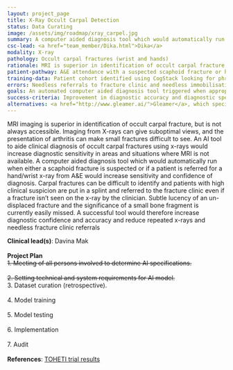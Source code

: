 ```yaml
---
layout: project_page
title: X-Ray Occult Carpal Detection
status: Data Curating
image: /assets/img/roadmap/xray_carpel.jpg
summary: A computer aided diagnosis tool which would automatically run when a scaphoid fracture is suspected.
csc-lead: <a href="team_member/Dika.html">Dika</a>
modality: X-ray
pathology: Occult carpal fractures (wrist and hands)
rationale: MRI is superior in identification of occult carpal fracture, but is not always accessible. An AI tool to aide clinical diagnosis of occult carpal fractures using x-rays would increase diagnostic sensitivity in areas and situations where MRI is not available.
patient-pathway: A&E attendance with a suspected scaphoid fracture or hand/wrist injury.
training-data: Patient cohort identified using CogStack looking for phrases 'scaphoid' and 'MRI clinical'. The query generated a list of approximately 1000 patients who have had an MRI, with the view that all patients who had an MRI will also have had an x-ray. The patient list is now being stratified to `test`, `control` and `back-up` groups.
errors: Needless referrals to fracture clinic and needless immobilisation in patients who do not have a fracture; repeated x-rays; referrals to MRI.
goals: An automated computer aided diagnosis tool triggered when appropriate x-rays are taken.
success-criteria: Improvement in diagnostic accuracy and diagnostic speed.
alternatives: <a href="http://www.gleamer.ai/">Gleamer</a>, which specialise in trauma x-rays, has been considered for this purpose but was decided not suitable to solve this particular clinical problem. The decision was made to train an in-house algorithm instead
---
```

MRI imaging is superior in identification of occult carpal fracture, but is not always accessible. Imaging from X-rays can give suboptimal views, and the presentation of arthritis can make small fractures difficult to see. An AI tool to aide clinical diagnosis of occult carpal fractures using x-rays would increase diagnostic sensitivity in areas and situations where MRI is not available. 
A computer aided diagnosis tool which would automatically run when either a scaphoid fracture is suspected or if a patient is referred for a hand/wrist x-ray from A&E would increase sensitivity and confidence of diagnosis. Carpal fractures can be difficult to identify and patients with high clinical suspicion are put in a splint and referred to the fracture clinic even if a fracture isn’t seen on the x-ray by the clinician. Subtle lucency of an un-displaced fracture and the significance of a small bone fragment is currently easily missed. A successful tool would therefore increase diagnostic confidence and accuracy and reduce repeated x-rays and needless fracture clinic referrals

<b>Clinical lead(s)</b>: Davina Mak <br>
<br>
**Project Plan** <br>
<strike>1.	Meeting of all persons involved to determine AI specifications. <br><br> 2.	Setting technical and system requirements for AI model. </strike> <br> 3. Dataset curation (retrospective). <br><br> 4.	Model training<br><br>5.	Model testing <br><br>6.	Implementation <br><br>7. Audit
<br>
<br>
<b>References</b>: <a href="https://online.boneandjoint.org.uk/doi/full/10.1302/0301-620X.101B8.BJJ-2018-1590.R1"> TOHETI trial results </a>